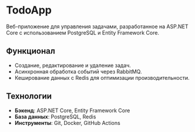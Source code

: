 # TodoApp
Веб-приложение для управления задачами, разработанное на ASP.NET Core с использованием PostgreSQL и Entity Framework Core.

## Функционал
- Создание, редактирование и удаление задач.
- Асинхронная обработка событий через RabbitMQ.
- Кеширование данных с Redis для оптимизации производительности.

## Технологии
- **Бэкенд**: ASP.NET Core, Entity Framework Core
- **База данных**: PostgreSQL, Redis
- **Инструменты**: Git, Docker, GitHub Actions
